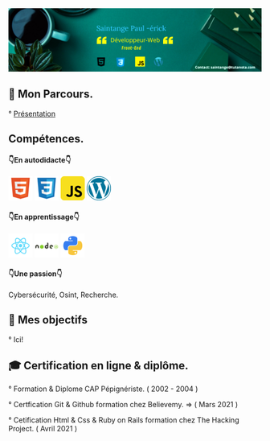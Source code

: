 <img src="https://raw.githubusercontent.com/paul22330/paul22330/master/Banniere linkedin -officiel.png" alt="Banniere Saintange Paul">

## 👦 Mon Parcours.

° [Présentation](https://lu.ma/saintange)


## Compétences.

#### 👇En autodidacte👇

![html](html.png) ![css](css.png) ![javascript](javascript.png) ![wordpress](wordpress.png)

 #### 👇En apprentissage👇
 ![react](react.png) ![nodejs](nodejs.png) ![python3](python.png)
 
 #### 👇Une passion👇

 Cybersécurité, Osint, Recherche.

## 🚀 Mes objectifs

° Ici!

## :mortar_board:  Certification en ligne & diplôme.

° Formation & Diplome CAP Pépignériste. ( 2002 - 2004 )

° Certfication Git & Github formation chez Believemy. => ( Mars 2021 )

° Cetification Html & Css & Ruby on Rails formation chez The Hacking Project. ( Avril 2021 )







 



